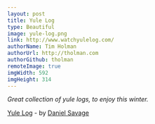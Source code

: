 ```yaml
---
layout: post
title: Yule Log
type: Beautiful
image: yule-log.png
link: http://www.watchyulelog.com/
authorName: Tim Holman
authorUrl: http://tholman.com
authorGithub: tholman
remoteImage: true
imgWidth: 592
imgHeight: 314
---
```


_Great collection of yule logs, to enjoy this winter._

[Yule Log](http://www.watchyulelog.com/) - by [Daniel Savage](http://somethingsavage.com/)
